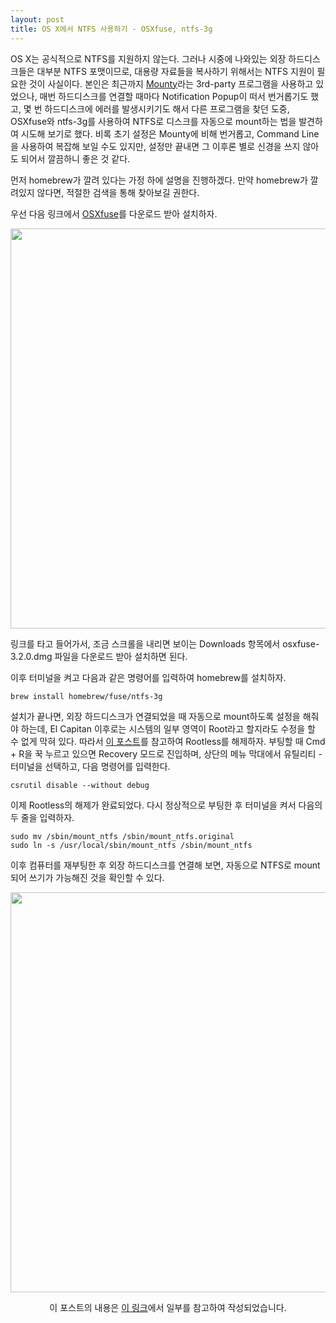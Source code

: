 ```yaml
---
layout: post
title: OS X에서 NTFS 사용하기 - OSXfuse, ntfs-3g
---
```


OS X는 공식적으로 NTFS를 지원하지 않는다. 그러나 시중에 나와있는 외장
하드디스크들은 대부분 NTFS 포맷이므로, 대용량 자료들을 복사하기 위해서는 NTFS
지원이 필요한 것이 사실이다. 본인은 최근까지
[Mounty](http://enjoygineering.com/mounty/)라는 3rd-party 프로그램을 사용하고
있었으나, 매번 하드디스크를 연결할 때마다 Notification Popup이 떠서 번거롭기도
했고, 몇 번 하드디스크에 에러를 발생시키기도 해서 다른 프로그램을 찾던 도중,
OSXfuse와 ntfs-3g를 사용하여 NTFS로 디스크를 자동으로 mount하는 법을 발견하여
시도해 보기로 했다. 비록 초기 설정은 Mounty에 비해 번거롭고, Command Line을
사용하여 복잡해 보일 수도 있지만, 설정만 끝내면 그 이후론 별로 신경을 쓰지
않아도 되어서 깔끔하니 좋은 것 같다.

먼저 homebrew가 깔려 있다는 가정 하에 설명을 진행하겠다. 만약 homebrew가
깔려있지 않다면, 적절한 검색을 통해 찾아보길 권한다.

우선 다음 링크에서 [OSXfuse](https://github.com/osxfuse/osxfuse/releases)를
다운로드 받아 설치하자.

<p align = "CENTER">
    <img src="{{ site.baseurl }}/images/Using_NTFS_on_OSX/01.png" style="width:
    640px;">
</p>

링크를 타고 들어가서, 조금 스크롤을 내리면 보이는 Downloads 항목에서
osxfuse-3.2.0.dmg 파일을 다운로드 받아 설치하면 된다.

이후 터미널을 켜고 다음과 같은 명령어를 입력하여 homebrew를 설치하자.

```
brew install homebrew/fuse/ntfs-3g
```

설치가 끝나면, 외장 하드디스크가 연결되었을 때 자동으로 mount하도록 설정을
해줘야 하는데, El Capitan 이후로는 시스템의 일부 영역이 Root라고 할지라도 수정을
할 수 없게 막혀 있다. 따라서 [이 포스트](http://macnews.tistory.com/3408)를
참고하여 Rootless를 해제하자. 부팅할 때 Cmd + R을 꾹 누르고 있으면 Recovery
모드로 진입하며, 상단의 메뉴 막대에서 유틸리티 - 터미널을 선택하고, 다음
명령어를 입력한다.

```
csrutil disable --without debug
```

이제 Rootless의 해제가 완료되었다. 다시 정상적으로 부팅한 후 터미널을 켜서
다음의 두 줄을 입력하자.

```
sudo mv /sbin/mount_ntfs /sbin/mount_ntfs.original
sudo ln -s /usr/local/sbin/mount_ntfs /sbin/mount_ntfs
```

이후 컴퓨터를 재부팅한 후 외장 하드디스크를 연결해 보면, 자동으로 NTFS로
mount되어 쓰기가 가능해진 것을 확인할 수 있다.

<p align = "CENTER">
    <img src="{{ site.baseurl }}/images/Using_NTFS_on_OSX/02.png" style="width:
    640px;">
</p>

<p class="italics" align="CENTER">
이 포스트의 내용은 <a
href="http://www.howtogeek.com/236055/how-to-write-to-ntfs-drives-on-a-mac/">이
링크</a>에서 일부를 참고하여 작성되었습니다.
</p>

